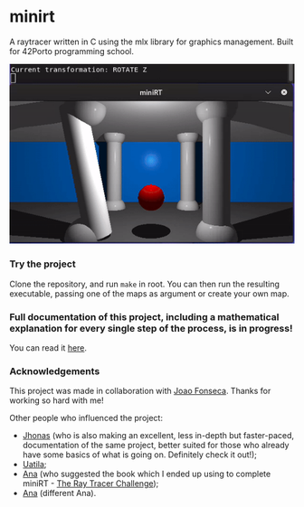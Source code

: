 # minirt
A raytracer written in C using the mlx library for graphics management. Built for 42Porto programming school.

![Alt demo](minirt_demo.gif)

### Try the project
Clone the repository, and run ```make``` in root. You can then run the resulting executable, passing one of the maps as argument or create your own map.

### Full documentation of this project, including a mathematical explanation for every single step of the process, is in progress!
You can read it [here](https://www.notion.so/miniRT-a-simple-ray-tracer-113381a9a29680d39341c83a9490890e?pvs=4).

### Acknowledgements
This project was made in collaboration with [Joao Fonseca](https://github.com/Joao613). Thanks for working so hard with me!

Other people who influenced the project:
- [Jhonas](https://github.com/Jburlama) (who is also making an excellent, less in-depth but faster-paced, documentation of the same project,
better suited for those who already have some basics of what is going on. Definitely check it out!);
- [Uatila](https://github.com/Uatilla);
- [Ana](https://github.com/someoneisanna) (who suggested the book which I ended up using to complete miniRT - [The Ray Tracer Challenge](http://raytracerchallenge.com/));
- [Ana](https://github.com/aamaral-42) (different Ana).
